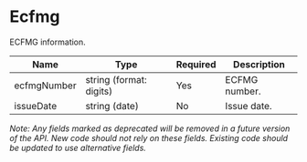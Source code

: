 # Ecfmg

ECFMG information.

| Name | Type | Required | Description |
| - | - | - | - |
| ecfmgNumber | string (format: digits) | Yes | ECFMG number. |
| issueDate | string (date) | No | Issue date. |

*Note: Any fields marked as deprecated will be removed in a future version of the API. New code should not rely on these fields. Existing code should be updated to use alternative fields.*
